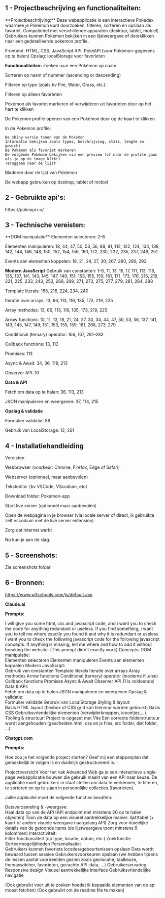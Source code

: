 <h2>1 - Projectbeschrijving en functionaliteiten:</h2>
**Projectbeschrijving:**
Deze webapplicatie is een interactieve Pokédex waarmee je Pokémon kunt doorzoeken, filteren, sorteren en opslaan als favoriet. 
Compatiebel met verschillende apparaten (desktop, tablet, mobiel). 
Gebruikers kunnen Pokémon bekijken in een lijstweergave of doorklikken naar een gedetailleerde pokemon profile.

Frontend: HTML, CSS, JavaScript
API: PokéAPI (voor Pokémon-gegevens op te halen)
Opslag: localStorage voor favorieten

**Functionaliteiten:**
  Zoeken naar een Pokémon op naam
  
  Sorteren op naam of nummer (ascending or descending)
  
  Filteren op type (zoals bv Fire, Water, Grass, etc.)
  
  Filteren op alleen favorieten
  
  Pokémon als favoriet markeren of verwijderen uit favorieten door op het hart te klikken
  
  De Pokemon profile openen van een Pokémon door op de kaart te klikken
  
  In de Pokemon profile:
  
    De shiny-versie tonen van de Pokémon
    Informatie bekijken zoals types, beschrijving, stats, lengte en gewicht
    De Pokémon als favoriet markeren
    De volgende Pokémon bekijken via een preview (of naar de profile gaan als je op de image klikt)
    Teruggaan naar de lijst
    
  Bladeren door de lijst van Pokémon 
  
  De webapp gebruiken op desktop, tablet of mobiel

<h2>2 - Gebruikte api's:</h2>
https://pokeapi.co/

<h2>3 - Technische vereisten:</h2>
**DOM manipulatie**
Elementen selecteren: 2–8

Elementen manipuleren: 18, 44, 47, 50, 53, 56, 88, 91, 112, 122, 124, 134, 138, 142, 144, 146, 148, 150, 152, 154, 156, 160, 172, 230, 232, 235, 237, 249, 251

Events aan elementen koppelen: 18, 21, 24, 27, 30, 267, 280, 286, 292

**Modern JavaScript**
Gebruik van constanten: 1–8, 11, 13, 15, 17, 111, 113, 116, 135, 137, 141, 143, 145, 147, 149, 151, 153, 155, 159, 161, 171, 173, 176, 215, 219, 221, 225, 233, 243, 253, 268, 269, 271, 273, 275, 277, 279, 281, 284, 288

Template literals: 165, 216, 224, 234, 240

Iteratie over arrays: 13, 66, 113, 116, 135, 173, 219, 225

Array methodes: 13, 66, 113, 116, 135, 173, 219, 225

Arrow functions: 10, 11, 13, 18, 21, 24, 27, 30, 34, 44, 47, 50, 53, 56, 137, 141, 143, 145, 147, 149, 151, 153, 155, 159, 161, 268, 273, 279

Conditional (ternary) operator: 166, 167, 281–282

Callback functions: 13, 113

Promises: 113

Async & Await: 34, 36, 118, 213

Observer API: 10

**Data & API**

Fetch om data op te halen: 36, 113, 213

JSON manipuleren en weergeven: 37, 114, 215

**Opslag & validatie**

Formulier validatie: 89

Gebruik van LocalStorage: 12, 261

<h2> 4 - Installatiehandleiding</h2>
Vereisten:


Webbrowser (voorkeur: Chrome, Firefox, Edge of Safari)

Webserver (optioneel, maar aanbevolen)

Teksteditor (bv VSCode, VScodium, etc)


Download folder: Pokemon-app

Start live server (optioneel maar aanbevolen)

Open de webpagina in je browser (via locale server of direct, ik gebruikte zelf vscodium met de live server extension)

Zorg dat internet werkt

Nu kun je aan de slag.


<h2>5 - Screenshots:</h2>
Zie screenshots folder

<h2>6 - Bronnen:</h2>

https://www.w3schools.com/js/default.asp

**Claude.ai**

**Prompts:** 

I will give you some html, css and javascript code, and i want you to check the code for anything redundant or useless. If you find something, i want you to tell me where exactly you found it and why it is redundant or useless. 
           I want you to check the following javascript code for the following javascript concepts. If anything is missing, tell me where and how to add it without breaking the website. (This prompt didn't exactly work)
             Concepts:  DOM manipulatie:  
                        Elementen selecteren
                        Elementen manipuleren
                        Events aan elementen koppelen
                        Modern JavaScript:  
                        Gebruik van constanten
                        Template literals
                        Iteratie over arrays
                        Array methodes
                        Arrow functions
                        Conditional (ternary) operator (moderne if..else)
                        Callback functions
                        Promises
                        Async & Await
                        Observer API (1 is voldoende)
                        Data & API:  
                        Fetch om data op te halen
                        JSON manipuleren en weergeven
                        Opslag & validatie:  
                        Formulier validatie
                        Gebruik van LocalStorage 
                        Styling & layout:  
                        Basis HTML layout (flexbox of CSS grid kan hiervoor worden gebruikt)
                        Basis CSS
                        Gebruiksvriendelijke elementen (verwijderknoppen, icoontjes,...)
                        Tooling & structuur: 
                        Project is opgezet met Vite 
                        Een correcte folderstructuur wordt aangehouden (gescheiden html, css en js files, src folder, dist folder, ...)


**Chatgpt.com**

**Prompts:**

Hoe zou je het volgende project starten? Geef mij een stappenplan dat gemakkelijk te volgen is en duidelijk gestructureerd is. :

Projectoverzicht
Voor het vak Advanced Web ga je een interactieve single-page webapplicatie bouwen die gebruik maakt van een API naar keuze. De applicatie moet gebruikers in staat stellen om data te verkennen, te filteren, te sorteren en op te slaan in persoonlijke collecties (favorieten). 

Jullie applicatie moet de volgende functies bevatten: 

Dataverzameling & -weergave:  
Haal data op van de API (API endpoint met minstens 20 op te halen objecten)
Toon de data op een visueel aantrekkelijke manier: lijst/tabel (+ kaart of andere visuele weergave naargelang API)
Zorg voor duidelijke details van de getoonde items (de lijstweergave toont minstens 6 kolommen)
Interactiviteit:  
Filter functionaliteit (op type, locatie, datum, etc.)
Zoekfunctie
Sorteermogelijkheden
Personalisatie:  
Gebruikers kunnen favoriete locaties/gebeurtenissen opslaan
Data wordt bewaard tussen sessies
Gebruikersvoorkeuren opslaan (we hebben tijdens de lessen aantal voorbeelden gezien zoals geolocatie, taalkeuze, themaswitcher, favorieten, gecachte API-data, ...) 
Gebruikerservaring:  
Responsive design
Visueel aantrekkelijke interface
Gebruiksvriendelijke navigatie 

(Ook gebruikt voor uit te zoeken hoedat ik bepaalde elementen van de api moest fetchen)
(Ook gebruikt om de readme file te maken)
